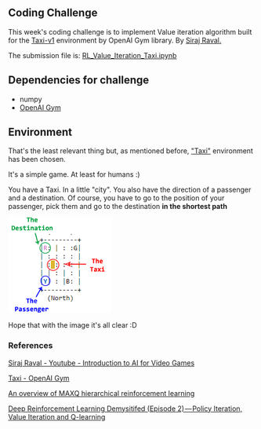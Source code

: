 ## Coding Challenge

This week's coding challenge is to implement Value iteration algorithm built for the <a href="https://gym.openai.com/envs/Taxi-v1/">Taxi-v1</a> environment by OpenAI Gym library. By <a href="https://github.com/llSourcell/AI_for_Video_Games_Syllabus">Siraj Raval.</a>

The submission file is: <a href="">RL_Value_Iteration_Taxi.ipynb</a>

## Dependencies for challenge

* numpy
* [OpenAI Gym](https://gym.openai.com/docs/)

## Environment

That's the least relevant thing but, as mentioned before, <a href="https://gym.openai.com/envs/Taxi-v1/">"Taxi"</a> environment has been chosen.

It's a simple game. At least for humans :) 

You have a Taxi. In a little "city". You also have the direction of a passenger and a destination. Of course, you have to go to the position of your passenger, pick them and go to the destination **in the shortest path**

<img src="src/TheTaxiGame.png">

Hope that with the image it's all clear :D

### References

[Siraj Raval - Youtube - Introduction to AI for Video Games](https://www.youtube.com/watch?v=i_McNBDP9Qs)

[Taxi - OpenAI Gym](https://gym.openai.com/envs/Taxi-v1/)

[An overview of MAXQ hierarchical reinforcement learning](https://link.springer.com/book/10.1007/3-540-44914-0#page=38)

[Deep Reinforcement Learning Demysitifed (Episode 2) — Policy Iteration, Value Iteration and Q-learning](https://medium.com/@m.alzantot/deep-reinforcement-learning-demysitifed-episode-2-policy-iteration-value-iteration-and-q-978f9e89ddaa)